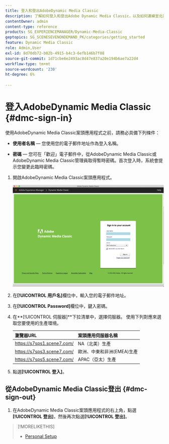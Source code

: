 ```yaml
---
title: 登入和登出AdobeDynamic Media Classic
description: 了解如何登入和登出Adobe Dynamic Media Classic，以及如何連線至北美(NA)或歐洲、中東、非洲(EMEA)或亞太地區(APAC)的生產環境伺服器。
contentOwner: admin
content-type: reference
products: SG_EXPERIENCEMANAGER/Dynamic-Media-Classic
geptopics: SG_SCENESEVENONDEMAND_PK/categories/getting_started
feature: Dynamic Media Classic
role: Admin,User
exl-id: 8d70db72-b02b-4915-b4c3-6efb146b7f08
source-git-commit: 1d71cbe6e2493ac8d47e837a20e194b6ae7a22d4
workflow-type: tm+mt
source-wordcount: '230'
ht-degree: 6%

---
```


<!-- UPDATE THIS TOPIC AFTER DECEMBER 31, 2020!!!!! -->

# 登入AdobeDynamic Media Classic {#dmc-sign-in}

使用AdobeDynamic Media Classic案頭應用程式之前，請務必具備下列條件：

* **使用者名稱**  — 您使用您的電子郵件地址作為登入名稱。

* **密碼**  — 您可在「歡迎」電子郵件中，從AdobeDynamic Media Classic或AdobeDynamic Media Classic管理員取得暫時密碼。首次登入時，系統會提示您變更此臨時密碼。

1. 開啟AdobeDynamic Media Classic案頭應用程式。

   ![AdobeDynamic Media Classic登入](/help/assets/dmclassic-login1.png)

1. 在&#x200B;**[!UICONTROL 用戶名]**&#x200B;欄位中，輸入您的電子郵件地址。
1. 在&#x200B;**[!UICONTROL Password]**&#x200B;欄位中，鍵入密碼。
1. 在&#x200B;**[!UICONTROL 伺服器]**下拉清單中，選擇伺服器。
使用下列對應來選取您要使用的生產環境。

   | 瀏覽器URL | 案頭應用伺服器名稱 |
   |---|---|
   | https://s7sps1.scene7.com/ | NA（北美）生產 |
   | https://s7sps3.scene7.com/ | 歐洲、中東和非洲(EMEA)生產 |
   | https://s7sps5.scene7.com/ | APAC（亞太）生產 |

1. 點選&#x200B;**[!UICONTROL 登入]**。

## 從AdobeDynamic Media Classic登出 {#dmc-sign-out}

1. 在AdobeDynamic Media Classic案頭應用程式的右上角，點選&#x200B;**[!UICONTROL 登出]**，然後再次點選&#x200B;**[!UICONTROL 登出]**。

>[!MORELIKETHIS]
>
>* [Personal Setup](personal-setup.md#personal_setup)

